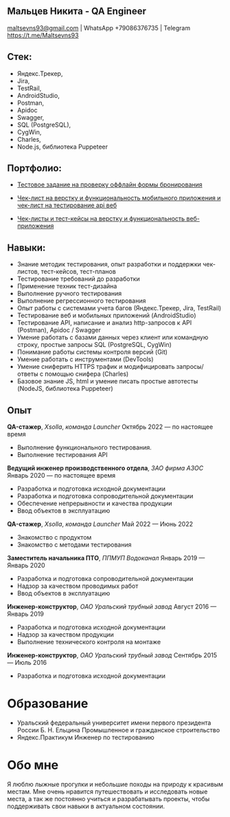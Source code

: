 Мальцев Никита - QA Engineer
---------------
maltsevns93@gmail.com | WhatsApp +79086376735 | Telegram https://t.me/Maltsevns93

Стек:
---------------
 * Яндекс.Трекер, 
 * Jira, 
 * TestRail, 
 * AndroidStudio, 
 * Postman, 
 * Apidoc 
 * Swagger,
 * SQL (PostgreSQL),
 * CygWin,
 * Charles,
 * Node.js, библиотека Puppeteer


Портфолио:
---------------
* [Тестовое задание на проверку оффлайн формы бронирования](https://drive.google.com/drive/folders/1UOO4DB6j8wU0OUVH7qGaJ3bvEgFlcVhL?usp=share_link)

* [Чек-лист на верстку и функциональность мобильного приложения и чек-лист на тестирование api веб](https://docs.google.com/spreadsheets/d/1pd32twagaLhueK35Cbbw4EV7r4zUA6XQ-lFAn_X5uh4/edit?usp=sharing)

* [Чек-листы и тест-кейсы на верстку и функциональность веб-приложения](https://docs.google.com/spreadsheets/d/1H965ANaqji2P4YLu4ZyE3vep2Gfg6w8TzgO-Ol6PbYA/edit?usp=sharing)

Навыки:
---------------

* Знание методик тестирования, опыт разработки и поддержки чек-листов, тест-кейсов, тест-планов
* Тестирование требований до разработки
* Применение техник тест-дизайна
* Выполнение ручного тестирования
* Выполнение регрессионного тестирования
* Опыт работы с системами учета багов (Яндекс.Трекер, Jira, TestRail)
* Тестирование веб и мобильных приложений (AndroidStudio)
* Тестирование API, написание и анализ http-запросов к API (Postman), 
  Apidoc / Swagger
* Умение работать с базами данных через клиент или командную строку, простые запросы 
  SQL (PostgreSQL, CygWin)
* Понимание работы системы контроля версий (Git)
* Умение работать с инструментами (DevTools)
* Умение сниферить HTTPS трафик и модифицировать запросы/ответы с помощью 
  снифера (Charles)
* Базовое знание JS, html и умение писать простые автотесты (NodeJS, 
  библиотека Puppeteer)


Опыт
----------

 **QA-стажер**, *Xsolla*, *команда Launcher*
    Октябрь 2022 — по настоящее время
	
  - Выполнение функционального тестирования.
  - Выполнение тестирования API
 
 
 **Ведущий инженер производственного отдела**, *ЗАО фирма АЗОС* 
    Январь 2020 — по настоящее время

  - Разработка и подготовка исходной документации
  - Разработка и подготовка сопроводительной документации
  - Обеспечение непрерывности и качества продукции
  - Ввод объектов в эксплуатацию


 **QA-стажер**, *Xsolla*, *команда Launcher*
    Май 2022 — Июнь 2022
	
  - Знакомство с продуктом
  - Знакомство с методами тестирования


 **Заместитель начальника ПТО**, *ППМУП Водоканал* 
    Январь 2019 — Январь 2020

  - Разработка и подготовка сопроводительной документации
  - Надзор за качеством проводимых работ
  - Ввод объектов в эксплуатацию


 **Инженер-конструктор**, *ОАО Уральский трубный завод* 
    Август 2016 — Январь 2019

  - Разработка и подготовка исходной документации
  - Надзор за качеством продукции
  - Выполнение технического контроля на монтаже


 **Инженер-конструктор**, *ОАО Уральский трубный завод* 
    Сентябрь 2015 — Июль 2016

  - Разработка и подготовка исходной документации


Образование
=========
 - Уральский федеральный университет имени первого президента России Б. Н. Ельцина
   Промышленное и гражданское строительство
 - Яндекс.Практикум Инженер по тестированию

Обо мне
========
Я люблю лыжные прогулки и небольшие походы на природу к красивым местам. 
Мне очень нравится путешествовать и исследовать новые места, а так же постоянно учиться и разрабатывать проекты, чтобы поддерживать свои навыки в актуальном состоянии.


